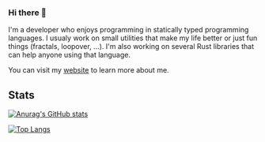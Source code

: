 ### Hi there 👋

I'm a developer who enjoys programming in statically typed programming languages. I usualy work on small utilities that make my life better
or just fun things (fractals, loopover, ...). I'm also working on several Rust libraries that can help anyone using that language.

You can visit my [website](https://bonnyad9.github.io) to learn more about me.

## Stats
[![Anurag's GitHub stats](https://github-readme-stats.vercel.app/api?username=BonnyAD9&theme=great-gatsby)](https://github.com/anuraghazra/github-readme-stats)

[![Top Langs](https://github-readme-stats.vercel.app/api/top-langs/?username=BonnyAD9&theme=great-gatsby&langs_count=10&layout=compact)](https://github.com/anuraghazra/github-readme-stats)
